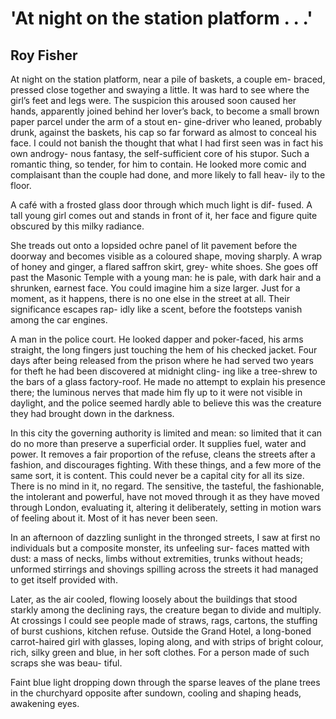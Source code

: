 # 'At night on the station platform . . .'
## Roy Fisher
At night on the station platform, near a pile of baskets, a couple em-
braced, pressed close together and swaying a little. It was hard to
see where the girl’s feet and legs were. The suspicion this aroused
soon caused her hands, apparently joined behind her lover’s back,
to become a small brown paper parcel under the arm of a stout en-
gine-driver who leaned, probably drunk, against the baskets, his
cap so far forward as almost to conceal his face. I could not banish
the thought that what I had first seen was in fact his own androgy-
nous fantasy, the self-sufficient core of his stupor. Such a romantic
thing, so tender, for him to contain. He looked more comic and
complaisant than the couple had done, and more likely to fall heav-
ily to the floor.

A café with a frosted glass door through which much light is dif-
fused. A tall young girl comes out and stands in front of it, her face
and figure quite obscured by this milky radiance.

She treads out onto a lopsided ochre panel of lit pavement before
the doorway and becomes visible as a coloured shape, moving
sharply. A wrap of honey and ginger, a flared saffron skirt, grey-
white shoes. She goes off past the Masonic Temple with a young
man: he is pale, with dark hair and a shrunken, earnest face. You
could imagine him a size larger. Just for a moment, as it happens,
there is no one else in the street at all. Their significance escapes rap-
idly like a scent, before the footsteps vanish among the car engines.


A man in the police court. He looked dapper and poker-faced, his
arms straight, the long fingers just touching the hem of his checked
jacket. Four days after being released from the prison where he had
served two years for theft he had been discovered at midnight cling-
ing like a tree-shrew to the bars of a glass factory-roof. He made no
attempt to explain his presence there; the luminous nerves that
made him fly up to it were not visible in daylight, and the police
seemed hardly able to believe this was the creature they had brought
down in the darkness.


In this city the governing authority is limited and mean: so limited
that it can do no more than preserve a superficial order. It supplies
fuel, water and power. It removes a fair proportion of the refuse,
cleans the streets after a fashion, and discourages fighting. With
these things, and a few more of the same sort, it is content. This
could never be a capital city for all its size. There is no mind in it, no
regard. The sensitive, the tasteful, the fashionable, the intolerant
and powerful, have not moved through it as they have moved
through London, evaluating it, altering it deliberately, setting in
motion wars of feeling about it. Most of it has never been seen.


In an afternoon of dazzling sunlight in the thronged streets, I saw
at first no individuals but a composite monster, its unfeeling sur-
faces matted with dust: a mass of necks, limbs without extremities,
trunks without heads; unformed stirrings and shovings spilling
across the streets it had managed to get itself provided with.

Later, as the air cooled, flowing loosely about the buildings that
stood starkly among the declining rays, the creature began to divide
and multiply. At crossings I could see people made of straws, rags,
cartons, the stuffing of burst cushions, kitchen refuse. Outside the
Grand Hotel, a long-boned carrot-haired girl with glasses, loping
along, and with strips of bright colour, rich, silky green and blue,
in her soft clothes. For a person made of such scraps she was beau-
tiful.

Faint blue light dropping down through the sparse leaves of the
plane trees in the churchyard opposite after sundown, cooling and
shaping heads, awakening eyes.
